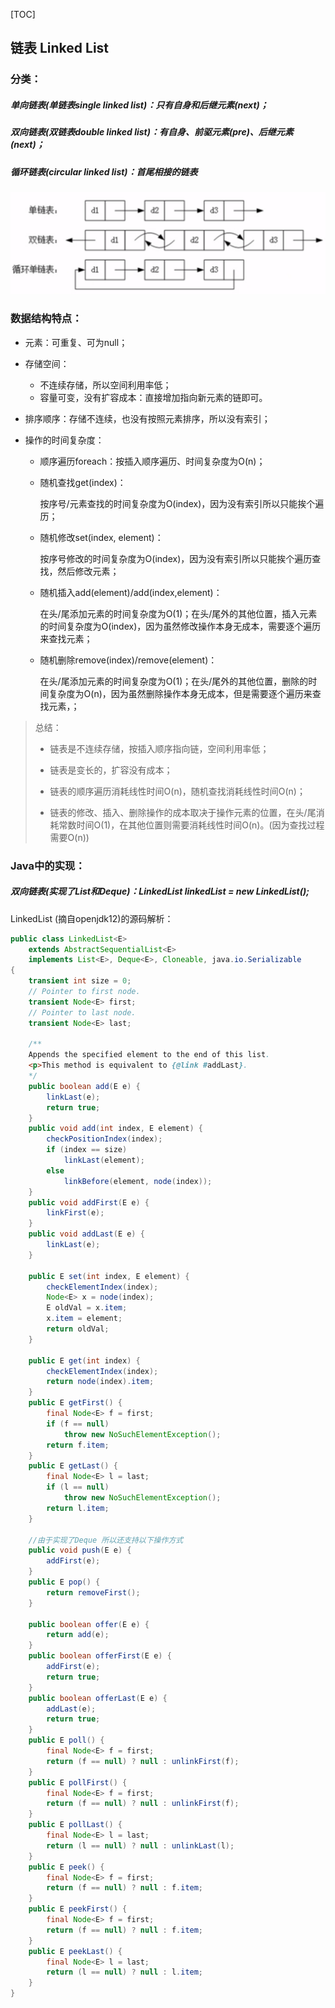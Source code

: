 [TOC]

## 链表 Linked List

### 分类：

##### 单向链表(单链表single linked list)：只有自身和后继元素(next)；

##### 双向链表(双链表double linked list)：有自身、前驱元素(pre)、后继元素(next)；

##### 循环链表(circular linked list)：首尾相接的链表

![image-20200915235511597](img/2linkedlist.png)

### 数据结构特点：

- 元素：可重复、可为null；

- 存储空间：

  - 不连续存储，所以空间利用率低；
  - 容量可变，没有扩容成本：直接增加指向新元素的链即可。

- 排序顺序：存储不连续，也没有按照元素排序，所以没有索引；

- 操作的时间复杂度：

  - 顺序遍历foreach：按插入顺序遍历、时间复杂度为O(n)；

  - 随机查找get(index)：

    按序号/元素查找的时间复杂度为O(index)，因为没有索引所以只能挨个遍历；

  - 随机修改set(index, element)：

    按序号修改的时间复杂度为O(index)，因为没有索引所以只能挨个遍历查找，然后修改元素；

  - 随机插入add(element)/add(index,element)：

    在头/尾添加元素的时间复杂度为O(1)；在头/尾外的其他位置，插入元素的时间复杂度为O(index)，因为虽然修改操作本身无成本，需要逐个遍历来查找元素；

  - 随机删除remove(index)/remove(element)：

    在头/尾添加元素的时间复杂度为O(1)；在头/尾外的其他位置，删除的时间复杂度为O(n)，因为虽然删除操作本身无成本，但是需要逐个遍历来查找元素，；

> 总结：
>
> - 链表是不连续存储，按插入顺序指向链，空间利用率低；
> - 链表是变长的，扩容没有成本；
>
> - 链表的顺序遍历消耗线性时间O(n)，随机查找消耗线性时间O(n)；
>
> - 链表的修改、插入、删除操作的成本取决于操作元素的位置，在头/尾消耗常数时间O(1)，在其他位置则需要消耗线性时间O(n)。(因为查找过程需要O(n))

### Java中的实现：

##### 双向链表(实现了List和Deque)：LinkedList<T> linkedList = new LinkedList<T>();

LinkedList (摘自openjdk12)的源码解析：

```java
public class LinkedList<E>
    extends AbstractSequentialList<E>
    implements List<E>, Deque<E>, Cloneable, java.io.Serializable
{
    transient int size = 0;
    // Pointer to first node.
    transient Node<E> first;
    // Pointer to last node.
    transient Node<E> last;
  
    /**
    Appends the specified element to the end of this list.
    <p>This method is equivalent to {@link #addLast}.
    */
    public boolean add(E e) {
        linkLast(e);
        return true;
    }
    public void add(int index, E element) {
        checkPositionIndex(index);
        if (index == size)
            linkLast(element);
        else
            linkBefore(element, node(index));
    }
    public void addFirst(E e) {
        linkFirst(e);
    }
    public void addLast(E e) {
        linkLast(e);
    }
  
    public E set(int index, E element) {
        checkElementIndex(index);
        Node<E> x = node(index);
        E oldVal = x.item;
        x.item = element;
        return oldVal;
    }
  
    public E get(int index) {
        checkElementIndex(index);
        return node(index).item;
    }
    public E getFirst() {
        final Node<E> f = first;
        if (f == null)
            throw new NoSuchElementException();
        return f.item;
    }
    public E getLast() {
        final Node<E> l = last;
        if (l == null)
            throw new NoSuchElementException();
        return l.item;
    }
  
    //由于实现了Deque 所以还支持以下操作方式
    public void push(E e) {
        addFirst(e);
    }
    public E pop() {
        return removeFirst();
    }
  
    public boolean offer(E e) {
        return add(e);
    }
    public boolean offerFirst(E e) {
        addFirst(e);
        return true;
    }
    public boolean offerLast(E e) {
        addLast(e);
        return true;
    }
    public E poll() {
        final Node<E> f = first;
        return (f == null) ? null : unlinkFirst(f);
    }
    public E pollFirst() {
        final Node<E> f = first;
        return (f == null) ? null : unlinkFirst(f);
    }
    public E pollLast() {
        final Node<E> l = last;
        return (l == null) ? null : unlinkLast(l);
    }
    public E peek() {
        final Node<E> f = first;
        return (f == null) ? null : f.item;
    }
    public E peekFirst() {
        final Node<E> f = first;
        return (f == null) ? null : f.item;
    }
    public E peekLast() {
        final Node<E> l = last;
        return (l == null) ? null : l.item;
    }   
}
```

